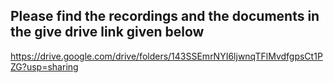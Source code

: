 ## Please find the recordings and the documents in the give drive link given below 
https://drive.google.com/drive/folders/143SSEmrNYI6ljwnqTFlMvdfgpsCt1PZG?usp=sharing
